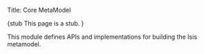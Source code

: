 Title: Core MetaModel

{stub
This page is a stub.
}

This module defines APIs and implementations for building the Isis metamodel.
